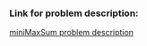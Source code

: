 <h3> Link for problem description: </h3>

<p><a href="https://www.hackerrank.com/challenges/mini-max-sum/problem?isFullScreen=true">miniMaxSum problem description</a></p>